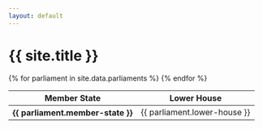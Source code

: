 ```yaml
---
layout: default
---
```


<h1>{{ site.title }}</h1>
<table class="table table-hover table-sm">
  <thead>
    <tr>
      <th scope="col">Member State</th>
      <th scope="col">Lower House</th>
    </tr>
  </thead>
  <tbody class="table-group-divider">
    {% for parliament in site.data.parliaments %}
    <tr>
      <th scope="row">{{ parliament.member-state }}</th>
      <td>{{ parliament.lower-house }}</td>
    </tr>
    {% endfor %}
  </tbody>
</table>
